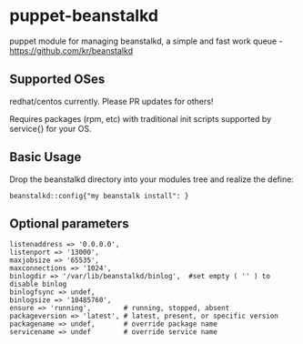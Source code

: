 puppet-beanstalkd
=================

puppet module for managing beanstalkd, a simple and fast work queue - https://github.com/kr/beanstalkd


## Supported OSes

redhat/centos currently.  Please PR updates for others!  

Requires packages (rpm, etc) with traditional init scripts supported by service{} for your OS.


## Basic Usage

Drop the beanstalkd directory into your modules tree and realize the define:

	beanstalkd::config{"my beanstalk install": }

## Optional parameters
	
	listenaddress => '0.0.0.0',
	listenport => '13000',
	maxjobsize => '65535',
	maxconnections => '1024',
	binlogdir => '/var/lib/beanstalkd/binlog',	#set empty ( '' ) to disable binlog
	binlogfsync => undef,							
	binlogsize => '10485760',
	ensure => 'running',		# running, stopped, absent
	packageversion => 'latest',	# latest, present, or specific version
	packagename => undef,		# override package name						
	servicename => undef		# override service name



